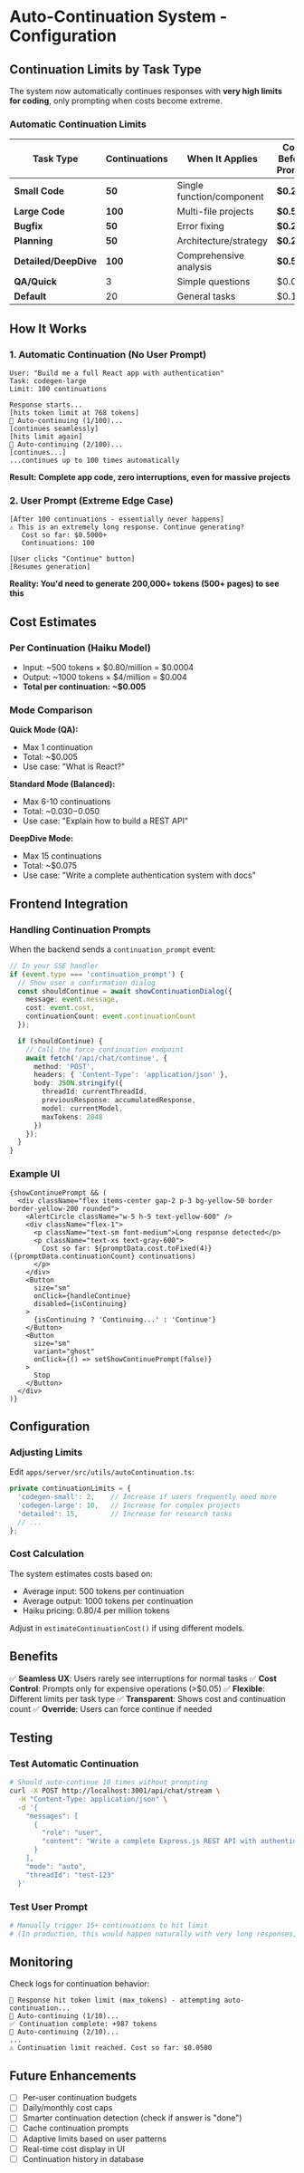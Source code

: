 # Auto-Continuation System - Configuration

## Continuation Limits by Task Type

The system now automatically continues responses with **very high limits for coding**, only prompting when costs become extreme.

### Automatic Continuation Limits

| Task Type | Continuations | When It Applies | Cost Before Prompt |
|-----------|--------------|-----------------|-------------------|
| **Small Code** | **50** | Single function/component | **$0.25** |
| **Large Code** | **100** | Multi-file projects | **$0.50** |
| **Bugfix** | **50** | Error fixing | **$0.25** |
| **Planning** | **50** | Architecture/strategy | **$0.25** |
| **Detailed/DeepDive** | **100** | Comprehensive analysis | **$0.50** |
| **QA/Quick** | 3 | Simple questions | $0.015 |
| **Default** | 20 | General tasks | $0.10 |

## How It Works

### 1. Automatic Continuation (No User Prompt)
```
User: "Build me a full React app with authentication"
Task: codegen-large
Limit: 100 continuations

Response starts...
[hits token limit at 768 tokens]
🔄 Auto-continuing (1/100)...
[continues seamlessly]
[hits limit again]
🔄 Auto-continuing (2/100)...
[continues...]
...continues up to 100 times automatically
```

**Result: Complete app code, zero interruptions, even for massive projects**

### 2. User Prompt (Extreme Edge Case)
```
[After 100 continuations - essentially never happens]
⚠️ This is an extremely long response. Continue generating?
   Cost so far: $0.5000+
   Continuations: 100

[User clicks "Continue" button]
[Resumes generation]
```

**Reality: You'd need to generate 200,000+ tokens (500+ pages) to see this**

## Cost Estimates

### Per Continuation (Haiku Model)
- Input: ~500 tokens × $0.80/million = $0.0004
- Output: ~1000 tokens × $4/million = $0.004
- **Total per continuation: ~$0.005**

### Mode Comparison

**Quick Mode (QA):**
- Max 1 continuation
- Total: ~$0.005
- Use case: "What is React?"

**Standard Mode (Balanced):**
- Max 6-10 continuations
- Total: ~$0.030-$0.050
- Use case: "Explain how to build a REST API"

**DeepDive Mode:**
- Max 15 continuations
- Total: ~$0.075
- Use case: "Write a complete authentication system with docs"

## Frontend Integration

### Handling Continuation Prompts

When the backend sends a `continuation_prompt` event:

```typescript
// In your SSE handler
if (event.type === 'continuation_prompt') {
  // Show user a confirmation dialog
  const shouldContinue = await showContinuationDialog({
    message: event.message,
    cost: event.cost,
    continuationCount: event.continuationCount
  });

  if (shouldContinue) {
    // Call the force continuation endpoint
    await fetch('/api/chat/continue', {
      method: 'POST',
      headers: { 'Content-Type': 'application/json' },
      body: JSON.stringify({
        threadId: currentThreadId,
        previousResponse: accumulatedResponse,
        model: currentModel,
        maxTokens: 2048
      })
    });
  }
}
```

### Example UI

```tsx
{showContinuePrompt && (
  <div className="flex items-center gap-2 p-3 bg-yellow-50 border border-yellow-200 rounded">
    <AlertCircle className="w-5 h-5 text-yellow-600" />
    <div className="flex-1">
      <p className="text-sm font-medium">Long response detected</p>
      <p className="text-xs text-gray-600">
        Cost so far: ${promptData.cost.toFixed(4)} ({promptData.continuationCount} continuations)
      </p>
    </div>
    <Button 
      size="sm" 
      onClick={handleContinue}
      disabled={isContinuing}
    >
      {isContinuing ? 'Continuing...' : 'Continue'}
    </Button>
    <Button 
      size="sm" 
      variant="ghost"
      onClick={() => setShowContinuePrompt(false)}
    >
      Stop
    </Button>
  </div>
)}
```

## Configuration

### Adjusting Limits

Edit `apps/server/src/utils/autoContinuation.ts`:

```typescript
private continuationLimits = {
  'codegen-small': 2,    // Increase if users frequently need more
  'codegen-large': 10,   // Increase for complex projects
  'detailed': 15,        // Increase for research tasks
  // ...
};
```

### Cost Calculation

The system estimates costs based on:
- Average input: 500 tokens per continuation
- Average output: 1000 tokens per continuation
- Haiku pricing: $0.80/$4 per million tokens

Adjust in `estimateContinuationCost()` if using different models.

## Benefits

✅ **Seamless UX**: Users rarely see interruptions for normal tasks
✅ **Cost Control**: Prompts only for expensive operations (>$0.05)
✅ **Flexible**: Different limits per task type
✅ **Transparent**: Shows cost and continuation count
✅ **Override**: Users can force continue if needed

## Testing

### Test Automatic Continuation
```bash
# Should auto-continue 10 times without prompting
curl -X POST http://localhost:3001/api/chat/stream \
  -H "Content-Type: application/json" \
  -d '{
    "messages": [
      {
        "role": "user",
        "content": "Write a complete Express.js REST API with authentication, CRUD operations, error handling, validation, and tests. Include detailed comments."
      }
    ],
    "mode": "auto",
    "threadId": "test-123"
  }'
```

### Test User Prompt
```bash
# Manually trigger 15+ continuations to hit limit
# (In production, this would happen naturally with very long responses)
```

## Monitoring

Check logs for continuation behavior:

```
🔄 Response hit token limit (max_tokens) - attempting auto-continuation...
🔄 Auto-continuing (1/10)...
✅ Continuation complete: +987 tokens
🔄 Auto-continuing (2/10)...
...
⚠️ Continuation limit reached. Cost so far: $0.0500
```

## Future Enhancements

- [ ] Per-user continuation budgets
- [ ] Daily/monthly cost caps
- [ ] Smarter continuation detection (check if answer is "done")
- [ ] Cache continuation prompts
- [ ] Adaptive limits based on user patterns
- [ ] Real-time cost display in UI
- [ ] Continuation history in database